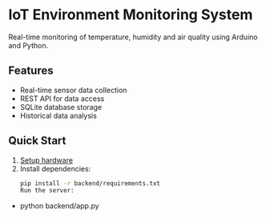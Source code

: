 # IoT Environment Monitoring System

Real-time monitoring of temperature, humidity and air quality using Arduino and Python.

## Features
- Real-time sensor data collection
- REST API for data access
- SQLite database storage
- Historical data analysis

## Quick Start
1. [Setup hardware](docs/SETUP.md)
2. Install dependencies:
   ```bash
   pip install -r backend/requirements.txt
   Run the server:
- python backend/app.py
